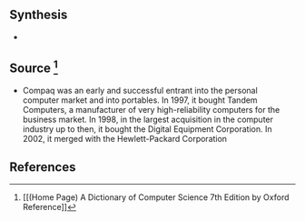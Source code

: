 ## Synthesis
- 
## Source [^1]
- Compaq was an early and successful entrant into the personal computer market and into portables. In 1997, it bought Tandem Computers, a manufacturer of very high-reliability computers for the business market. In 1998, in the largest acquisition in the computer industry up to then, it bought the Digital Equipment Corporation. In 2002, it merged with the Hewlett-Packard Corporation
## References

[^1]: [[(Home Page) A Dictionary of Computer Science 7th Edition by Oxford Reference]]